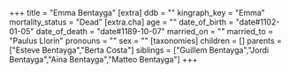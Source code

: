 +++
title = "Emma Bentayga"
[extra]
ddb = ""
kingraph_key = "Emma"
mortality_status = "Dead"
[extra.cha]
age = ""
date_of_birth = "date#1102-01-05"
date_of_death = "date#1189-10-07"
married_on = ""
married_to = "Paulus Llorin"
pronouns = ""
sex = ""
[taxonomies]
children = []
parents = ["Esteve Bentayga","Berta Costa"]
siblings = ["Guillem Bentayga","Jordi Bentayga","Aina Bentayga","Matteo Bentayga"]
+++

